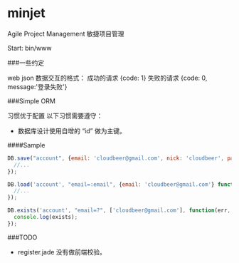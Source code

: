 minjet
======

Agile Project Management 敏捷项目管理


Start: bin/www

###一些约定

web json 数据交互的格式：
成功的请求
{code: 1}
失败的请求
{code: 0, message:'登录失败'} 


###Simple ORM 

习惯优于配置
以下习惯需要遵守：
* 数据库设计使用自增的 “id” 做为主键。


####Sample

```javascript
DB.save("account", {email: 'cloudbeer@gmail.com', nick: 'cloudbeer', password: '1111'}, function(err, account){
  //...
});

DB.load('account', "email=:email", {email: 'cloudbeer@gmail.com'} function(error, account){
  //...
});

DB.exists('account', "email=?", ['cloudbeer@gmail.com'], function(err, exists){
  console.log(exists);
});

```

###TODO
* register.jade 没有做前端校验。